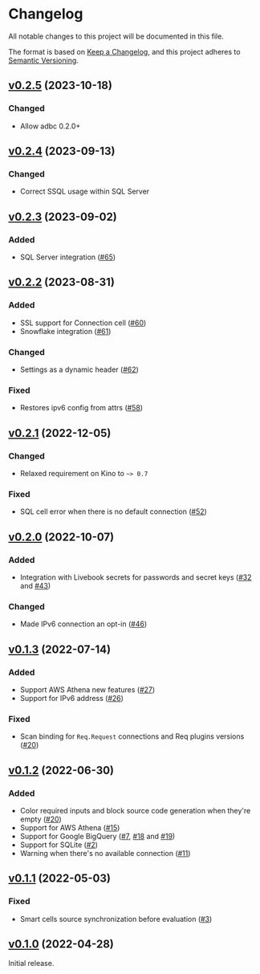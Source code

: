 # Changelog

All notable changes to this project will be documented in this file.

The format is based on [Keep a Changelog](https://keepachangelog.com/en/1.0.0/),
and this project adheres to [Semantic Versioning](https://semver.org/spec/v2.0.0.html).

## [v0.2.5](https://github.com/livebook-dev/kino_db/tree/v0.2.5) (2023-10-18)

### Changed

- Allow adbc 0.2.0+

## [v0.2.4](https://github.com/livebook-dev/kino_db/tree/v0.2.4) (2023-09-13)

### Changed

- Correct SSQL usage within SQL Server

## [v0.2.3](https://github.com/livebook-dev/kino_db/tree/v0.2.3) (2023-09-02)

### Added

- SQL Server integration ([#65](https://github.com/livebook-dev/kino_db/pull/65))

## [v0.2.2](https://github.com/livebook-dev/kino_db/tree/v0.2.2) (2023-08-31)

### Added

- SSL support for Connection cell ([#60](https://github.com/livebook-dev/kino_db/pull/60))
- Snowflake integration ([#61](https://github.com/livebook-dev/kino_db/pull/61))

### Changed

- Settings as a dynamic header ([#62](https://github.com/livebook-dev/kino_db/pull/62))

### Fixed

- Restores ipv6 config from attrs ([#58](https://github.com/livebook-dev/kino_db/pull/58))

## [v0.2.1](https://github.com/livebook-dev/kino_db/tree/v0.2.1) (2022-12-05)

### Changed

* Relaxed requirement on Kino to `~> 0.7`

### Fixed

* SQL cell error when there is no default connection ([#52](https://github.com/livebook-dev/kino_db/pull/52))

## [v0.2.0](https://github.com/livebook-dev/kino_db/tree/v0.2.0) (2022-10-07)

### Added

- Integration with Livebook secrets for passwords and secret keys ([#32](https://github.com/livebook-dev/kino_db/pull/32) and [#43](https://github.com/livebook-dev/kino_db/pull/43))

### Changed

- Made IPv6 connection an opt-in ([#46](https://github.com/livebook-dev/kino_db/pull/46))

## [v0.1.3](https://github.com/livebook-dev/kino_db/tree/v0.1.3) (2022-07-14)

### Added

- Support AWS Athena new features ([#27](https://github.com/livebook-dev/kino_db/pull/27))
- Support for IPv6 address ([#26](https://github.com/livebook-dev/kino_db/pull/26))

### Fixed

- Scan binding for `Req.Request` connections and Req plugins versions ([#20](https://github.com/livebook-dev/kino_db/pull/20))

## [v0.1.2](https://github.com/livebook-dev/kino_db/tree/v0.1.2) (2022-06-30)

### Added

- Color required inputs and block source code generation when they're empty ([#20](https://github.com/livebook-dev/kino_db/pull/20))
- Support for AWS Athena ([#15](https://github.com/livebook-dev/kino_db/pull/15))
- Support for Google BigQuery ([#7](https://github.com/livebook-dev/kino_db/pull/7), [#18](https://github.com/livebook-dev/kino_db/pull/18) and [#19](https://github.com/livebook-dev/kino_db/pull/19))
- Support for SQLite ([#2](https://github.com/livebook-dev/kino_db/pull/2))
- Warning when there's no available connection ([#11](https://github.com/livebook-dev/kino_db/pull/11))

## [v0.1.1](https://github.com/livebook-dev/kino_db/tree/v0.1.1) (2022-05-03)

### Fixed

- Smart cells source synchronization before evaluation ([#3](https://github.com/livebook-dev/kino_db/pull/3))

## [v0.1.0](https://github.com/livebook-dev/kino_db/tree/v0.1.0) (2022-04-28)

Initial release.
